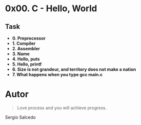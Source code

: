 # 0x00. C - Hello, World
## Task

- **0. Preprocessor**
- **1. Compiler**
- **2. Assembler**
- **3. Name**
- **4. Hello, puts**
- **5. Hello, printf**
- **6. Size is not grandeur, and territory does not make a nation**
- **7. What happens when you type gcc main.c**

Autor
======
> Love process and you will achieve progress.

Sergio Salcedo
